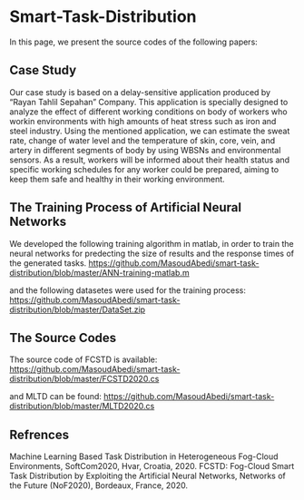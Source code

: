 # Smart-Task-Distribution
In this page, we present the source codes of the following papers:


## Case Study
Our  case  study is  based  on  a delay-sensitive application produced   by   “Rayan   Tahlil   Sepahan”   Company.   This application  is specially designed to analyze the effect of different  working  conditions  on body of  workers who  workin  environments  with  high  amounts  of  heat  stress  such  as iron and steel industry. Using the mentioned application, we can  estimate  the  sweat  rate,  change  of  water  level  and  the temperature   of   skin,  core,   vein,  and   artery   in   different segments  of  body  by  using  WBSNs  and  environmental sensors.  As  a  result,  workers  will  be  informed  about  their health status and specific  working  schedules for any worker could  be  prepared, aiming to  keep them safe  and  healthy in their working environment.

## The Training Process of Artificial Neural Networks 
We developed the following training algorithm in matlab, in order to train the neural networks for predecting the size of results and the response times of the generated tasks. 
https://github.com/MasoudAbedi/smart-task-distribution/blob/master/ANN-training-matlab.m

and the following datasetes were used for the training process:
https://github.com/MasoudAbedi/smart-task-distribution/blob/master/DataSet.zip

## The Source Codes

The source code of FCSTD is available:
https://github.com/MasoudAbedi/smart-task-distribution/blob/master/FCSTD2020.cs

and MLTD can be found:
https://github.com/MasoudAbedi/smart-task-distribution/blob/master/MLTD2020.cs

## Refrences

Machine Learning Based Task Distribution in Heterogeneous Fog-Cloud Environments, SoftCom2020, Hvar, Croatia, 2020.
FCSTD: Fog-Cloud Smart Task Distribution by Exploiting the Artificial Neural Networks, Networks of the Future (NoF2020), Bordeaux, France, 2020.








